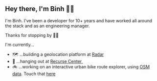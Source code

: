 ## Hey there, I'm Binh ✌🏼

I'm Binh. I've been a developer for 10+ years and have worked all around the stack and as an engineering manager. 

Thanks for stopping by 🙏🏼

I'm currently...
- 🗺️ ...building a geolocation platform at [Radar](https://radar.com/)
- 🌱 ...hanging out at [Recurse Center <img src="https://github.com/binhrobles/binhrobles/assets/15114767/787dfc6b-4c00-44ba-8cf4-4c93079b1edc" width="12" />](www.recurse.com)
- 🚲 ...working on an interactive urban bike route explorer, using [OSM data](https://en.wikipedia.org/wiki/OpenStreetMap). Touch that [here](https://github.com/binhrobles/rusty-bikes)

<!--
**binhrobles/binhrobles** is a ✨ _special_ ✨ repository because its `README.md` (this file) appears on your GitHub profile.

Here are some ideas to get you started:

- 🔭 I’m currently working on ...
- 🌱 I’m currently learning ...
- 👯 I’m looking to collaborate on ...
- 🤔 I’m looking for help with ...
- 💬 Ask me about ...
- 📫 How to reach me: ...
- 😄 Pronouns: ...
- ⚡ Fun fact: ...
-->
